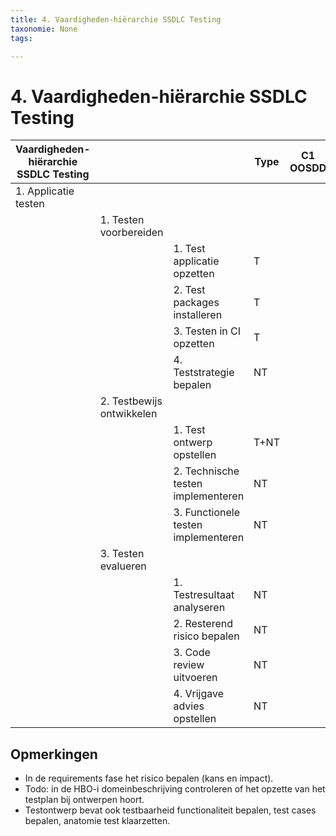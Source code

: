 ```yaml
---
title: 4. Vaardigheden-hiërarchie SSDLC Testing
taxonomie: None
tags:

---
```

# 4. Vaardigheden-hiërarchie SSDLC Testing


|Vaardigheden-hiërarchie SSDLC Testing|||Type|C1 OOSDD|C2 WEBDEV|C3 QSD|C4 GP
|--------------|-------------|------------|---------|---------|---------|---------|---------|
|1. Applicatie testen|
|            |1. Testen voorbereiden|
||                        |1. Test applicatie opzetten                     |T|             
||                        |2. Test packages installeren                    |T|
||                        |3. Testen in CI opzetten                          |T|
||                        |4. Teststrategie bepalen                        |NT|
|            |2. Testbewijs ontwikkelen|
||                        |1. Test ontwerp opstellen                       |T+NT|
||                        |2. Technische testen implementeren      |NT|
||                        |3. Functionele testen implementeren      |NT|
|            |3. Testen evalueren|
||                        |1. Testresultaat analyseren                     |NT|
||                        |2. Resterend risico bepalen                    |NT|
||                        |3. Code review uitvoeren                       |NT|
||                        |4. Vrijgave advies opstellen                    |NT|

## Opmerkingen
- In de requirements fase het risico bepalen (kans en impact).
- Todo: in de HBO-i domeinbeschrijving controleren of het opzette van het testplan bij ontwerpen hoort.
- Testontwerp bevat ook testbaarheid functionaliteit bepalen, test cases bepalen, anatomie test klaarzetten.



